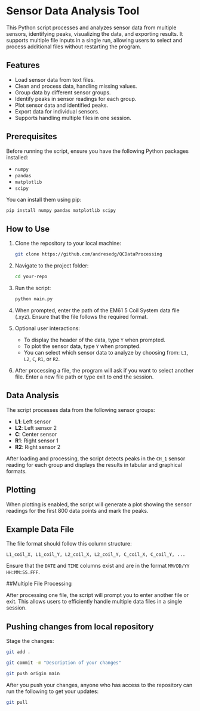 
# Sensor Data Analysis Tool

This Python script processes and analyzes sensor data from multiple sensors, identifying peaks, visualizing the data, and exporting results. It supports multiple file inputs in a single run, allowing users to select and process additional files without restarting the program.

## Features

- Load sensor data from text files.
- Clean and process data, handling missing values.
- Group data by different sensor groups.
- Identify peaks in sensor readings for each group.
- Plot sensor data and identified peaks.
- Export data for individual sensors.
- Supports handling multiple files in one session.

## Prerequisites

Before running the script, ensure you have the following Python packages installed:

- `numpy`
- `pandas`
- `matplotlib`
- `scipy`

You can install them using pip:

```bash
pip install numpy pandas matplotlib scipy
```

## How to Use

1. Clone the repository to your local machine:

   ```bash
   git clone https://github.com/andresedg/QCDataProcessing
   ```

2. Navigate to the project folder:

   ```bash
   cd your-repo
   ```

3. Run the script:

   ```bash
   python main.py
   ```

4. When prompted, enter the path of the EM61 5 Coil System data file (.xyz). Ensure that the file follows the required format.

5. Optional user interactions:

   - To display the header of the data, type `Y` when prompted.
   - To plot the sensor data, type `Y` when prompted.
   - You can select which sensor data to analyze by choosing from: `L1`, `L2`, `C`, `R1`, or `R2`.

6. After processing a file, the program will ask if you want to select another file. Enter a new file path or type exit to end the session.

## Data Analysis

The script processes data from the following sensor groups:

- **L1**: Left sensor
- **L2**: Left sensor 2
- **C**: Center sensor
- **R1**: Right sensor 1
- **R2**: Right sensor 2

After loading and processing, the script detects peaks in the `CH_1` sensor reading for each group and displays the results in tabular and graphical formats.

## Plotting

When plotting is enabled, the script will generate a plot showing the sensor readings for the first 800 data points and mark the peaks.

## Example Data File

The file format should follow this column structure:

```
L1_coil_X, L1_coil_Y, L2_coil_X, L2_coil_Y, C_coil_X, C_coil_Y, ...
```

Ensure that the `DATE` and `TIME` columns exist and are in the format `MM/DD/YY HH:MM:SS.FFF`.

##Multiple File Processing

After processing one file, the script will prompt you to enter another file or exit. This allows users to efficiently handle multiple data files in a single session.

## Pushing changes from local repository
Stage the changes:

```bash
git add .
```
```bash
git commit -m "Description of your changes"
```
```bash
git push origin main
```
After you push your changes, anyone who has access to the repository can run the following to get your updates:
```bash
git pull
```
